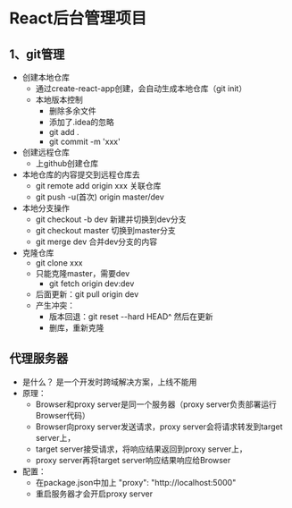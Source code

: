 # React后台管理项目

## 1、git管理
* 创建本地仓库
  * 通过create-react-app创建，会自动生成本地仓库（git init）
  * 本地版本控制
    * 删除多余文件
    * 添加了.idea的忽略
    * git add .
    * git commit -m 'xxx'
* 创建远程仓库
  * 上github创建仓库
* 本地仓库的内容提交到远程仓库去
  * git remote add origin xxx 关联仓库
  * git push -u(首次) origin master/dev
* 本地分支操作
  * git checkout -b dev 新建并切换到dev分支
  * git checkout master 切换到master分支
  * git merge dev 合并dev分支的内容
* 克隆仓库
  * git clone xxx
  * 只能克隆master，需要dev
    * git fetch origin dev:dev
  * 后面更新：git pull origin dev
  * 产生冲突：
    * 版本回退：git reset --hard HEAD^  然后在更新
    * 删库，重新克隆

## 代理服务器
* 是什么？ 是一个开发时跨域解决方案，上线不能用
* 原理：
  * Browser和proxy server是同一个服务器（proxy server负责部署运行Browser代码）
  * Browser向proxy server发送请求，proxy server会将请求转发到target server上，
  * target server接受请求，将响应结果返回到proxy server上，
  * proxy server再将target server响应结果响应给Browser
* 配置：
  * 在package.json中加上 "proxy": "http://localhost:5000"
  * 重启服务器才会开启proxy server
